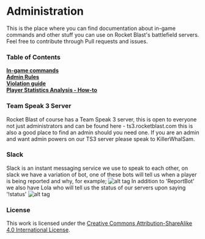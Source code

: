 # Administration
This is the place where you can find documentation about in-game commands and other stuff you can use on Rocket Blast's battlefield servers.  
Feel free to contribute through Pull requests and issues.

### Table of Contents
**[In-game commands](commands.md)**   
**[Admin Rules](rules-for-admins.md)**   
**[Violation guide](violations-guide.md)**  
**[Player Statistics Analysis - How-to](player-statistics-analysis-how-to.md)**

### Team Speak 3 Server

Rocket Blast of course has a Team Speak 3 server, this is open to everyone not just administrators and can be found here - ts3.rocketblast.com this is also a good place to find an admin should you need one. If you are an admin and want admin powers on our TS3 server please speak to KillerWhalSam.

### Slack

Slack is an instant messaging service we use to speak to each other, on slack we have a variation of bot, one of these bots will tell us when a player is being reported and why, for example;
![alt tag](http://i.imgur.com/KVLv9K7.png)
In addition to 'ReportBot' we also have Lola who will tell us the status of our servers upon saying '!status'
![alt tag](http://i.imgur.com/2ZMo4wH.png)

### License
This work is licensed under the [Creative Commons Attribution-ShareAlike 4.0 International License](http://creativecommons.org/licenses/by-sa/4.0/).
